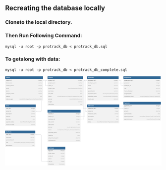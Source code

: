 ## Recreating the database locally
### Cloneto the local directory.
### Then Run Following Command:
    mysql -u root -p protrack_db < protrack_db.sql
### To getalong with data:
    mysql -u root -p protrack_db < protrack_db_complete.sql

![Project ER Diagram](https://github.com/Rtarachan02/PROTRACKDB/blob/main/ER%20Diagram.svg)
